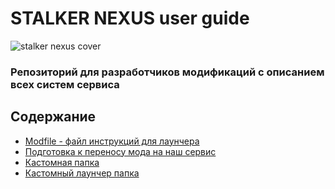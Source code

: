 # STALKER NEXUS user guide

<img src="https://sun9-8.userapi.com/c858532/v858532323/1ad9be/8hWI86ON3DU.jpg" alt="stalker nexus cover">

### Репозиторий для разработчиков модификаций с описанием всех систем сервиса


## Содержание 
- <a href="modfile.md"> Modfile - файл инструкций для лаунчера </a>
- <a href="teleport.md"> Подготовка к переносу мода на наш сервис </a>
- <a href="custom.md"> Кастомная папка</a>
- <a href="custom-launcher.md">Кастомный лаунчер папка</a>
